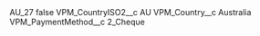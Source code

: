 <?xml version="1.0" encoding="UTF-8"?>
<CustomMetadata xmlns="http://soap.sforce.com/2006/04/metadata" xmlns:xsi="http://www.w3.org/2001/XMLSchema-instance" xmlns:xsd="http://www.w3.org/2001/XMLSchema">
    <label>AU_27</label>
    <protected>false</protected>
    <values>
        <field>VPM_CountryISO2__c</field>
        <value xsi:type="xsd:string">AU</value>
    </values>
    <values>
        <field>VPM_Country__c</field>
        <value xsi:type="xsd:string">Australia</value>
    </values>
    <values>
        <field>VPM_PaymentMethod__c</field>
        <value xsi:type="xsd:string">2_Cheque</value>
    </values>
</CustomMetadata>
